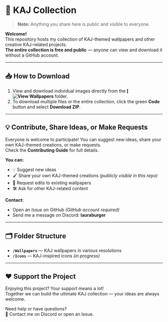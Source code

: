 # 🎨 KAJ Collection

> **Note:** Anything you share here is public and visible to everyone.

**Welcome!**  
This repository hosts my collection of KAJ-themed wallpapers and other creative KAJ-related projects.  
**The entire collection is free and public** — anyone can view and download it without a GitHub account.  

---

## 📥 How to Download  
1. View and download individual images directly from the **[![View Wallpapers](https://github.com/fallingstar12366/kaj-community-art/tree/master/BlazorApp4/wwwroot/Wallpapers)** folder.  
2. To download multiple files or the entire collection, click the green **Code** button and select **Download ZIP**.  

---

## 💡 Contribute, Share Ideas, or Make Requests  
Everyone is welcome to participate! You can suggest new ideas, share your own KAJ-themed creations, or make requests.  
Check the **Contributing Guide** for full details.  

**You can:**  
- 💡 Suggest new ideas  
- 🖌 Share your own KAJ-themed creations *(publicly visible in this repo)*  
- 🎨 Request edits to existing wallpapers  
- 🛠 Ask for other KAJ-related content  

**Contact:**  
- Open an *Issue* on GitHub *(GitHub account required)*  
- Send me a message on Discord: **lauraburger**  

---

## 🗂 Folder Structure  
- **`/Wallpapers`** — KAJ wallpapers in various resolutions  
- **`/Icons`** — KAJ-inspired icons *(in progress)*  

---

## ❤️ Support the Project  
Enjoying this project? Your support means a lot!  
Together we can build the ultimate KAJ collection — your ideas are always welcome.  

Need help or have questions?  
📩 Contact me on Discord or open an Issue.
